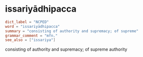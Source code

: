 # issariyādhipacca

``` toml
dict_label = "NCPED"
word = "issariyādhipacca"
summary = "consisting of authority and supremacy; of supreme"
grammar_comment = "mfn."
see_also = ["issariya"]
```

consisting of authority and supremacy; of supreme authority


